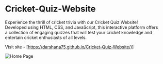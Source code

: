 # Cricket-Quiz-Website
Experience the thrill of cricket trivia with our Cricket Quiz Website! Developed using HTML, CSS, and JavaScript, this interactive platform offers a collection of engaging quizzes that will test your cricket knowledge and entertain cricket enthusiasts of all levels.

Visit site - [https://darshana75.github.io/Cricket-Quiz-Website/)]

![Home Page](https://github.com/Darshana75/Cricket-Quiz-Website/assets/84192420/b421c976-d311-4b1a-9d8e-24cfbc760511)
